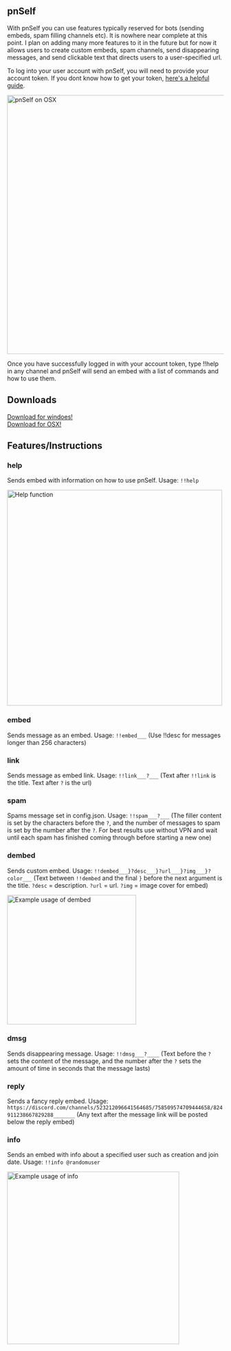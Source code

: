## pnSelf

With pnSelf you can use features typically reserved for bots (sending embeds, 
spam filling channels etc). It is nowhere near complete at this point. I plan on adding many more features to it in the future but for now it allows users to
create custom embeds, spam channels, send disappearing messages, and send
clickable text that directs users to a user-specified url.

To log into your user account with pnSelf, you will need to provide your account
token. If you dont know how to get your token, [here's a helpful guide](https://discordhelp.net/discord-token).  
  
<img src="https://cdn.discordapp.com/attachments/758509574709444658/829505644054315038/Screen_Shot_2021-04-07_at_4.57.07_PM.png" alt="pnSelf on OSX" width="600"/>

Once you have successfully logged in with your account token, type !!help in any
channel and pnSelf will send an embed with a list of commands and how to use
them.  

## Downloads

[Download for windoes!](https://github.com/BillyNye/newSelf/raw/aeb1a564a771e94ab3262f2bc7cf4ceb1b5981d1/deploy/pnSelf.zip)  
[Download for OSX!](https://github.com/BillyNye/newSelf/blob/main/deploy/pnSelf-OSX.zip?raw=true)

## Features/Instructions

### help 

Sends embed with information on how to use pnSelf. Usage: `!!help`  

<img src="https://cdn.discordapp.com/attachments/758509574709444658/829870545066524672/Screen_Shot_2021-04-08_at_5.07.54_PM.png" alt="Help function" width="500">

### embed

Sends message as an embed. Usage: `!!embed___` (Use !!desc for messages longer than 256 characters)  

### link

Sends message as embed link. Usage: `!!link___?___` (Text after `!!link` is the title. Text after `?` is the url)  

### spam

Spams message set in config.json. Usage: `!!spam___?___` (The filler content is set by the characters before the `?`, and the number of messages to spam is set by the number after the `?`. For best results use without VPN and wait until each spam has finished coming through before starting a new one)  

### dembed

Sends custom embed. Usage: `!!dembed___}?desc___}?url___}?img___}?color___` (Text between `!!dembed` and the final `}` before the next argument is the title. `?desc` = description. `?url` = url. `?img` = image cover for embed)  

<img src="https://cdn.discordapp.com/attachments/758509574709444658/830272499102646302/Screen_Shot_2021-04-09_at_7.46.19_PM.png" alt="Example usage of dembed" width="300">
                            
### dmsg

Sends disappearing message. Usage: `!!dmsg___?____` (Text before the `?` sets the content of the message, and the number after the `?` sets the amount of time in seconds that the message lasts)  
                            
### reply

Sends a fancy reply embed. Usage: `https://discord.com/channels/523212096641564685/758509574709444658/824911238667829288_______` (Any text after the message link will be posted below the reply embed)  

### info

Sends an embed with info about a specified user such as creation and join date. Usage: `!!info @randomuser`  

<img src="https://cdn.discordapp.com/attachments/523212418818637834/836369276028846141/Screen_Shot_2021-04-26_at_3.31.54_PM.png" alt="Example usage of info" width="400">
